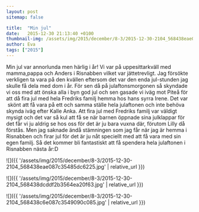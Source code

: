 ```yaml
---
layout: post
sitemap: false

title:  "Min jul"
date:   2015-12-30 21:13:40 +0100
thumbnail-img: /assets/img/2015/december/8-3/2015-12-30-2104_568438eae087c35485dc6225.jpg
author: Eva
tags: ["2015"]
---
```


Min jul var annorlunda men härlig i år! Vi var på uppesittarkväll med mamma,pappa och Anders i Risnabben vilket var jättetrevligt. Jag försökte verkligen ta vara på den kvällen eftersom det var den enda jul-stunden jag skulle få dela med dom i år. För sen då på julaftonsmorgonen så skyndade vi oss med att önska alla i byn god jul och sen gasade vi iväg mot Piteå för att då fira jul med hela Fredriks familj hemma hos hans syrra Irene. Det var  skönt att få vara på ett och samma ställe hela julaftonen och inte behöva skynda iväg efter Kalle Anka. Att fira jul med Fredriks familj var väldigt mysigt och det var så kul att få se när barnen öppnade sina julklappar för det får vi ju aldrig se hos oss för det är ju bara vuxna där, förutom Lilly då förstås. Men jag saknade ändå stämningen som jag får när jag är hemma i Risnabben och firar jul för det är ju nåt speciellt med att få vara med sin egen familj. Så det kommer bli fantastiskt att få spendera hela julaftonen i Risnabben nästa år:D

![]({{ '/assets/img/2015/december/8-3/2015-12-30-2104_568438eae087c35485dc6225.jpg'  | relative_url }})

![]({{ '/assets/img/2015/december/8-3/2015-12-30-2104_568438dcddf2b3564ea20f63.jpg'  | relative_url }})

![]({{ '/assets/img/2015/december/8-3/2015-12-30-2104_568438c6e087c3549090c085.jpg'  | relative_url }})

